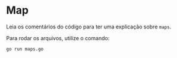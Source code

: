# Map

Leia os comentários do código para ter uma explicação sobre `maps`.

Para rodar os arquivos, utilize o comando:

`go run maps.go`
